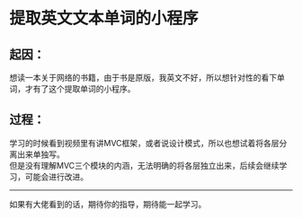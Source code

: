 # 提取英文文本单词的小程序  

## 起因：
想读一本关于网络的书籍，由于书是原版，我英文不好，所以想针对性的看下单词，才有了这个提取单词的小程序。
## 过程：
学习的时候看到视频里有讲MVC框架，或者说设计模式，所以也想试着将各层分离出来单独写。  
但是没有理解MVC三个模块的内涵，无法明确的将各层独立出来，后续会继续学习，可能会进行改进。  

***
如果有大佬看到的话，期待你的指导，期待能一起学习。
